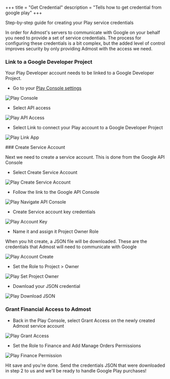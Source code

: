 +++
title = "Get Credential"
description = "Tells how to get credential from google play"
+++

Step-by-step guide for creating your Play service credentials

In order for Admost's servers to communicate with Google on your behalf you need to provide a set of service credentials. The process for configuring these credentials is a bit complex, but the added level of control improves security by only providing Admost with the access we need.

### Link to a Google Developer Project

Your Play Developer account needs to be linked to a Google Developer Project.

+ Go to your [Play Console settings](https://play.google.com/apps/publish#ApiAccessPlace)

![Play Console](/amrapi/images/google-play-console-1.png?classes=shadow)

+ Select API access

![Play API Access](/amrapi/images/google-play-api-access.png?classes=shadow&width=20pc)

+ Select Link to connect your Play account to a Google Developer Project

![Play Link App](/amrapi/images/google-play-link.png?classes=shadow)

### Create Service Account

Next we need to create a service account. This is done from the Google API Console

+ Select Create Service Account

![Play Create Service Account](/amrapi/images/google-play-create-service-account.png?classes=shadow)

+ Follow the link to the Google API Console

![Play Navigate API Console](/amrapi/images/google-play-create-service-account-2.png?classes=shadow)

+ Create Service account key credentials

![Play Account Key](/amrapi/images/google-play-account-key.png?chasses=shadow)

+ Name it and assign it Project Owner Role

When you hit create, a JSON file will be downloaded. These are the credentials that Admost will need to communicate with Google

![Play Account Create](/amrapi/images/google-play-account2.png?chasses=shadow)

+ Set the Role to Project > Owner

![Play Set Project Owner](/amrapi/images/google-play-project-owner.png?chasses=shadow)

+ Download your JSON credential

![Play Download JSON](/amrapi/images/google-play-download-json.png?chasses=shadow)

### Grant Financial Access to Admost

+ Back in the Play Console, select Grant Access on the newly created Admost service account

![Play Grant Access](/amrapi/images/google-play-grant-access.png?chasses=shadow)

+ Set the Role to Finance and Add Manage Orders Permissions

![Play Finance Permission](/amrapi/images/google-play-finance-permission.png?chasses=shadow)

Hit save and you're done. Send the credentials JSON that were downloaded in step 2 to us and we'll be ready to handle Google Play purchases!